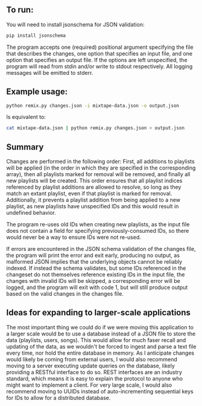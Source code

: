 ## To run:

You will need to install jsonschema for JSON validation:

```sh
pip install jsonschema
```

The program accepts one (required) positional argument specifying the file
that describes the changes, one option that specifies an input file, and one
option that specifies an output file. If the options are left unspecified,
the program will read from stdin and/or write to stdout respectively. All
logging messages will be emitted to stderr.

## Example usage:

```sh
python remix.py changes.json -i mixtape-data.json -o output.json
```

Is equivalent to:

```sh
cat mixtape-data.json | python remix.py changes.json > output.json
```

## Summary

Changes are performed in the following order: First, all additions to playlists
will be applied (in the order in which they are specified in the corresponding
array), then all playlists marked for removal will be removed, and finally all
new playlists will be created. This order ensures that all playlist indices
referenced by playlist additions are allowed to resolve, so long as they match
an extant playlist, even if that playlist is marked for removal. Additionally,
it prevents a playlist addition from being applied to a new playlist, as new
playlists have unspecified IDs and this would result in undefined behavior.

The program re-uses old IDs when creating new playlists, as the input file does
not contain a field for specifying previously-consumed IDs, so there would
never be a way to ensure IDs were not re-used.

If errors are encountered in the JSON schema validation of the changes file, the
program will print the error and exit early, producing no output, as malformed 
JSON implies that the underlying objects cannot be reliably indexed. If instead
the schema validates, but some IDs referenced in the changeset do not themselves
reference existing IDs in the input file, the changes with invalid IDs will be
skipped, a corresponding error will be logged, and the program will exit with
code 1, but will still produce output based on the valid changes in the changes
file.

## Ideas for expanding to larger-scale applications

The most important thing we could do if we were moving this application to a
larger scale would be to use a database instead of a JSON file to store the
data (playlists, users, songs). This would allow for much faser recall and
updating of the data, as we wouldn't be forced to ingest and parse a text
file every time, nor hold the entire database in memory. As I anticipate
changes would likely be coming from external users, I would also recommend
moving to a server executing update queries on the database, likely providing a
RESTful interface to do so. REST interfaces are an industry standard, which
means it is easy to explain the protocol to anyone who might want to implement a
client. For very large scale, I would also recommend moving to UUIDs instead of
auto-incrementing sequential keys for IDs to allow for a distributed database.